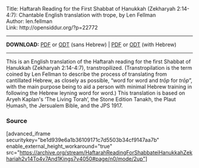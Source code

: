 <html>
<head></head>
<body>
Title: Haftarah Reading for the First Shabbat of Ḥanukkah (Zekharyah 2:14-4:7): Chantable English translation with trope, by Len Fellman<br />
Author: len.fellman<br />
Link: http://opensiddur.org/?p=22772
<p />
<hr />

<style type="text/css" media="all">.printfriendly {display: none!important;}</style>

<strong>DOWNLOAD:</strong> <a href="https://archive.org/download/HaftarahReadingForShabbateiHanukkahZekhariah2v14To4v7And1Kings7v4050/HaftarahReadingsForShabbatOnHanukkahWithEnglishTranstropilationzekhariah2v14To4v7And1Kings7v40-50-EnglishOnly.pdf">PDF</a> or <a href="https://archive.org/download/HaftarahReadingForShabbateiHanukkahZekhariah2v14To4v7And1Kings7v4050/HaftarahReadingsForShabbatOnHanukkahWithEnglishTranstropilationzekhariah2v14To4v7And1Kings7v40-50-EnglishOnly.odt">ODT</a> (sans Hebrew) | <a href="https://archive.org/download/HaftarahReadingForShabbateiHanukkahZekhariah2v14To4v7And1Kings7v4050/Haftarah%20readings%20for%20Shabbat%20on%20Hanukkah%20with%20English%20Transtropilation%20%28Zekhariah%202v14%20to%204v7%20and%201%20Kings%207v40-50%29.pdf">PDF</a> or <a href="https://archive.org/download/HaftarahReadingForShabbateiHanukkahZekhariah2v14To4v7And1Kings7v4050/Haftarah%20readings%20for%20Shabbat%20on%20Hanukkah%20with%20English%20Transtropilation%20%28Zekhariah%202v14%20to%204v7%20and%201%20Kings%207v40-50%29.odt">ODT</a> (with Hebrew)


<hr />

This is an English translation of the Haftarah reading for the first Shabbat of Ḥanukkah (Zekharyah 2:14-4:7), transtropilized. (Transtropilation is the term coined by Len Fellman to describe the process of translating from cantillated Hebrew, as closely as possible, “word for word and <em>trōp</em> for <em>trōp</em>”, with the main purpose being to aid a person with minimal Hebrew training in following the Hebrew leyning word for word.) This translation is based on Aryeh Kaplan's ‘The Living Torah’, the Stone Edition Tanakh, the Plaut Ḥumash, the Jersualem Bible, and the JPS 1917.

<h3>Source</h3>

[advanced_iframe securitykey="be1d939e6a1b36109171c7d5503b34cf9147aa7b" enable_external_height_workaround="true" src="https://archive.org/stream/HaftarahReadingForShabbateiHanukkahZekhariah2v14To4v7And1Kings7v4050#page/n0/mode/2up"]


</body>
</html>